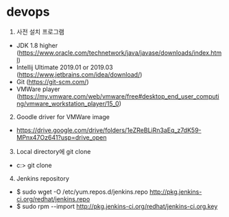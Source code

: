 # devops

1. 사전 설치 프로그램
 - JDK 1.8 higher (https://www.oracle.com/technetwork/java/javase/downloads/index.html)
 - Intellij Ultimate 2019.01 or 2019.03 (https://www.jetbrains.com/idea/download/)
 - Git (https://git-scm.com/)
 - VMWare player (https://my.vmware.com/web/vmware/free#desktop_end_user_computing/vmware_workstation_player/15_0)


2. Goodle driver for VMWare image
 - https://drive.google.com/drive/folders/1eZReBLiRn3aEq_z7dK59-MPnx47Oz641?usp=drive_open
 
3. Local directory에 git clone 
 - c:\> git clone <address>

4. Jenkins repository
 - $ sudo wget -O /etc/yum.repos.d/jenkins.repo http://pkg.jenkins-ci.org/redhat/jenkins.repo
 - $ sudo rpm --import http://pkg.jenkins-ci.org/redhat/jenkins-ci.org.key
